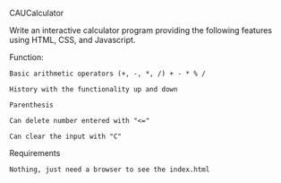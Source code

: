 CAUCalculator

Write an interactive calculator program providing the following features using HTML, CSS, and Javascript.

Function:

    Basic arithmetic operators (+, -, *, /) + - * % /

    History with the functionality up and down
    
    Parenthesis
    
    Can delete number entered with "<="
    
    Can clear the input with "C"
    

Requirements

    Nothing, just need a browser to see the index.html